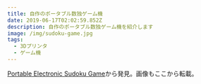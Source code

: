 ```yaml
---
title: 自作のポータブル数独ゲーム機
date: 2019-06-17T02:02:59.852Z
description: 自作のポータブル数独ゲーム機を紹介します
image: /img/sudoku-game.jpg
tags:
  - 3Dプリンタ
  - ゲーム機
---
```

[Portable Electronic Sudoku Game](https://www.hackster.io/NZDoug/portable-electronic-sudoku-game-0040a7)から発見。画像もここから転載。
